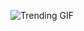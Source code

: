 
<!-- GIF_SECTION -->
![Trending GIF](https://media4.giphy.com/media/v1.Y2lkPThiYjIxNzcyN2dtcW1xOHY1MnNkZmF5OW82dWVtY3FieXJhN254a2JjY3VteGgyMSZlcD12MV9naWZzX3NlYXJjaCZjdD1n/L1R1tvI9svkIWwpVYr/giphy.gif)
<!-- END_GIF_SECTION -->

